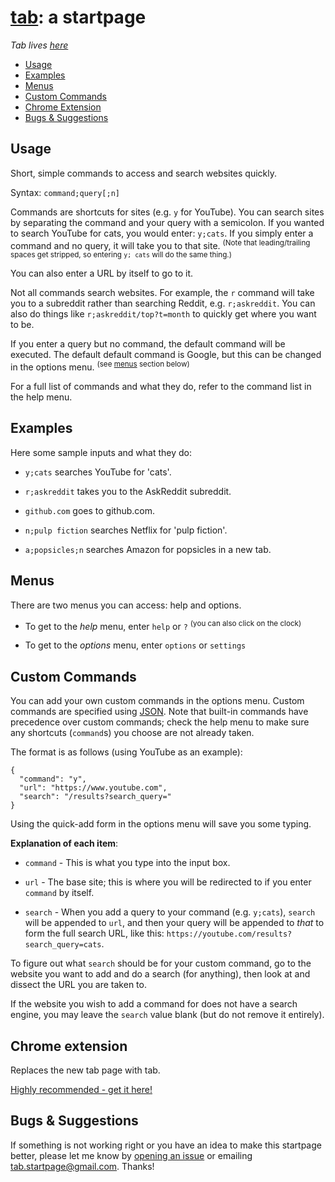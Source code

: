 # [tab][tab-link]: a startpage

*Tab lives [here][tab-link]*

 - [Usage](#usage)
 - [Examples](#examples)
 - [Menus](#menus)
 - [Custom Commands](#custom-commands)
 - [Chrome Extension](#chrome-extension)
 - [Bugs & Suggestions](#bugs-&-extensions)


## Usage
Short, simple commands to access and search websites quickly.

Syntax: `command;query[;n]`

Commands are shortcuts for sites (e.g. `y` for YouTube). You can search sites by separating the command and your query with a semicolon. If you wanted to search YouTube for cats, you would enter: `y;cats`. If you simply enter a command and no query, it will take you to that site. <sup>(Note that leading/trailing spaces get stripped, so entering `y; cats` will do the same thing.)</sup>

You can also enter a URL by itself to go to it.

Not all commands search websites. For example, the `r` command will take you to a subreddit rather than searching Reddit, e.g. `r;askreddit`. You can also do things like `r;askreddit/top?t=month` to quickly get where you want to be.

If you enter a query but no command, the default command will be executed. The default default command is Google, but this can be changed in the options menu. <sup>(see [menus](#menus) section below)</sup>

For a full list of commands and what they do, refer to the command list in the help menu.

## Examples
Here some sample inputs and what they do:

 - `y;cats` searches YouTube for 'cats'.

 - `r;askreddit` takes you to the AskReddit subreddit.

 - `github.com` goes to github.com.

 - `n;pulp fiction` searches Netflix for 'pulp fiction'.

 - `a;popsicles;n` searches Amazon for popsicles in a new tab.

## Menus
There are two menus you can access: help and options.

 - To get to the _help_ menu, enter `help` or `?` <sup>(you can also click on the clock)</sup>

 - To get to the _options_ menu, enter `options` or `settings`

## Custom Commands
You can add your own custom commands in the options menu.
Custom commands are specified using [JSON](https://en.wikipedia.org/wiki/Json).
Note that built-in commands have precedence over custom commands;
check the help menu  to make sure any shortcuts (`command`s) you choose are not already taken.

The format is as follows (using YouTube as an example):

    {
      "command": "y",
      "url": "https://www.youtube.com",
      "search": "/results?search_query="
    }

Using the quick-add form in the options menu will save you some typing.

__Explanation of each item__:

 - `command` - This is what you type into the input box.

 - `url` - The base site; this is where you will be redirected to if you enter `command` by itself.

 - `search` - When you add a query to your command (e.g. `y;cats`), `search` will
    be appended to `url`, and then your query will be appended to *that* to form the
    full search URL, like this:
    `https://youtube.com/results?search_query=cats`.

To figure out what `search` should be for your custom command, go to the website you want to add and do a search (for anything), then look at and dissect the URL you are taken to.

If the website you wish to add a command for does not have a search engine, you may leave the `search` value blank (but do not remove it entirely).

## Chrome extension
Replaces the new tab page with tab.

[Highly recommended - get it here!](https://chrome.google.com/webstore/detail/tab/gedoejjmdjalipopahiffdghibcodjcj)

## Bugs & Suggestions
If something is not working right or you have an idea to make this startpage better, please let me know by [opening an issue](https://github.com/KorySchneider/tab/issues/new) or emailing [tab.startpage@gmail.com](mailto:tab.startpage@gmail.com). Thanks!

[tab-link]: http://www.koryschneider.com/tab/

